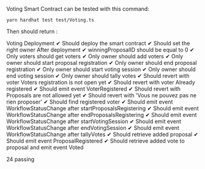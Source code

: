 Voting Smart Contract can be tested with this command:

```shell
yarn hardhat test test/Voting.ts
```

Then should return :

  Voting
    Deployment
      ✔ Should deploy the smart contract
      ✔ Should set the right owner
    After deployment
      ✔ winningProposalID should be equal to 0
      ✔ Only voters should get voters
      ✔ Only owner should add voters
      ✔ Only owner should start proposal registration
      ✔ Only owner should end proposal registration
      ✔ Only owner should start voting session
      ✔ Only owner should end voting session
      ✔ Only owner should tally votes
      ✔ Should revert with voter Voters registration is not open yet
      ✔ Should revert with voter Already registered
      ✔ Should emit event VoterRegistered
      ✔ Should revert with Proposals are not allowed yet
      ✔ Should revert with 'Vous ne pouvez pas ne rien proposer'
      ✔ Should find registered voter
      ✔ Should emit event WorkflowStatusChange after startProposalsRegistering
      ✔ Should emit event WorkflowStatusChange after endProposalsRegistering
      ✔ Should emit event WorkflowStatusChange after startVotingSession
      ✔ Should emit event WorkflowStatusChange after endVotingSession
      ✔ Should emit event WorkflowStatusChange after tallyVotes
      ✔ Should retrieve added proposal
      ✔ Should emit event ProposalRegistered
      ✔ Should retrieve added vote to proposal and emit event Voted


  24 passing
